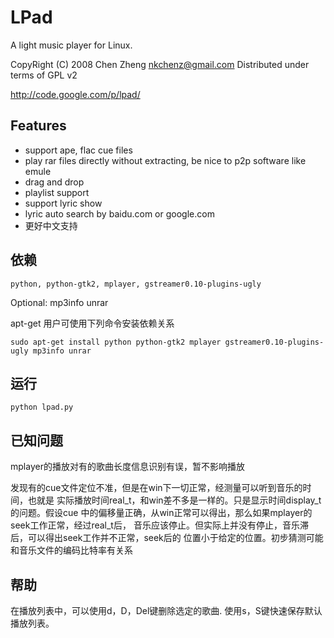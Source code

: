 LPad
====

A light music player for Linux.

CopyRight (C) 2008 Chen Zheng <nkchenz@gmail.com> 
Distributed under terms of GPL v2

http://code.google.com/p/lpad/

Features
--------
* support ape, flac cue files
* play rar files directly without extracting, be nice to p2p software like emule
* drag and drop
* playlist support
* support lyric show
* lyric auto search by baidu.com or google.com
* 更好中文支持

依赖
----

    python, python-gtk2, mplayer, gstreamer0.10-plugins-ugly

Optional: mp3info unrar

apt-get 用户可使用下列命令安装依赖关系

    sudo apt-get install python python-gtk2 mplayer gstreamer0.10-plugins-ugly mp3info unrar

运行
----

    python lpad.py

已知问题
--------

mplayer的播放对有的歌曲长度信息识别有误，暂不影响播放

发现有的cue文件定位不准，但是在win下一切正常，经测量可以听到音乐的时间，也就是
实际播放时间real_t，和win差不多是一样的。只是显示时间display_t的问题。假设cue
中的偏移量正确，从win正常可以得出，那么如果mplayer的seek工作正常，经过real_t后，
音乐应该停止。但实际上并没有停止，音乐滞后，可以得出seek工作并不正常，seek后的
位置小于给定的位置。初步猜测可能和音乐文件的编码比特率有关系

帮助
----

在播放列表中，可以使用d，D，Del键删除选定的歌曲.
使用s，S键快速保存默认播放列表。

